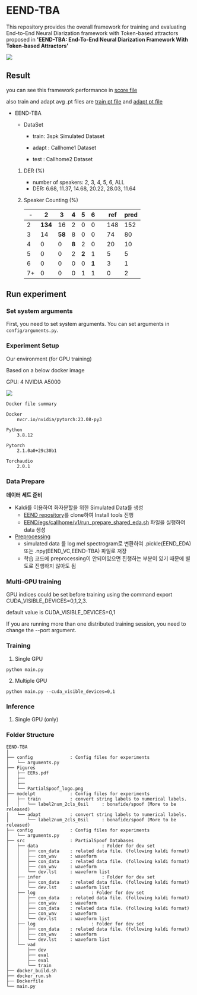 # EEND-TBA


This repository provides the overall framework for training and evaluating End-to-End Neural Diarization framework with Token-based attractors proposed in **'EEND-TBA: End-To-End Neural Diarization Framework With Token-based Attractors'**

<img src=./EEND-TBA/asset/overall9.JPG>



## Result

you can see this framework performance in [score file](./EEND-TBA/score/0.scores)

also train and adapt avg .pt files are [train pt file](./EEND-TBA/modelpt/train/avg_trans.th) and [adapt pt file](./EEND-TBA/modelpt/adapt/avg_trans.th)

* EEND-TBA
    * DataSet 

        - train: 3spk Simulated Dataset
        
        - adapt : Callhome1 Dataset
        
        - test : Callhome2 Dataset

    1. DER (%)
         * number of speakers: 2, 3, 4, 5, 6, ALL
         * DER: 6.68, 11.37, 14.68, 20.22, 28.03, 11.64
        
    2. Speaker Counting (%)
        
        |- |2  |3 |4 |5 |6 ||ref|pred|
        |--|-- |--|--|--|--|--|--|--|
        |2 |**134**|16 |2 |0 |0 ||148 |152 |
        |3 |14 |**58** |8 |0 |0 ||74 |80 |
        |4 |0  |0 |**8** |2 |0 ||20 |10 |
        |5 |0  |0 |2 |**2** |1 ||5 |5 |
        |6 |0  |0 |0 |0 |**1** ||3 |1 |
        |7+|0  |0 |0 |1 |1 ||0 |2 |


## Run experiment

### Set system arguments

First, you need to set system arguments. You can set arguments in `config/arguments.py`.


### Experiment Setup

Our environment (for GPU training)

Based on a below docker image  

GPU: 4 NVIDIA A5000

<a href="https://github.com/Jungwoo4021/KT2023/blob/main/scripts/docker_files/Dockerfile24_09"><img src="https://img.shields.io/badge/DOCKER FILE-2496ED?style=for-the-badge&logo=Docker&logoColor=white"></a>


```
Docker file summary

Docker
    nvcr.io/nvidia/pytorch:23.08-py3 

Python
    3.8.12

Pytorch 
    2.1.0a0+29c30b1

Torchaudio 
    2.0.1
```



### Data Prepare


**데이터 세트 준비**
- Kaldi를 이용하여 화자분할을 위한 Simulated Data를 생성
  - [EEND repository](https://github.com/hitachi-speech/EEND)를 clone하여 Install tools 진행
  - [EEND/egs/callhome/v1/run_prepare_shared_eda.sh](https://github.com/hitachi-speech/EEND/blob/master/egs/callhome/v1/run_prepare_shared_eda.sh) 파일을 실행하여 data 생성
- [Preprocessing](https://github.com/Jungwoo4021/KT2023/tree/main/scripts/preprocessing_data/SpeakerDiarization)
  - simulated data 를 log mel spectrogram로 변환하여 .pickle(EEND_EDA) 또는 .npy(EEND_VC,EEND-TBA) 파일로 저장
  - 학습 코드에 preprocessing이 안되어있으면 진행하는 부분이 있기 때문에 별도로 진행하지 않아도 됨


### Multi-GPU training


GPU indices could be set before training using the command export CUDA_VISIBLE_DEVICES=0,1,2,3.

default value is CUDA_VISIBLE_DEVICES=0,1

If you are running more than one distributed training session, you need to change the --port argument.


### Training
1. Single GPU
```
python main.py 
```
2. Multiple GPU
```
python main.py --cuda_visible_devices=0,1
```

### Inference
1. Single GPU (only)


### Folder Structure
```
EEND-TBA
│
├── config				: Config files for experiments
│   └── arguments.py	
├── Figures
│   ├── EERs.pdf
│   ├── 
│   ├── 
│   └── PartialSpoof_logo.png
├── modelpt				: Config files for experiments
│   ├── train			: convert string labels to numerical labels.
│   │   └── label2num_2cls_0sil		: bonafide/spoof (More to be released)
│   └── adapt			: convert string labels to numerical labels.
│       └── label2num_2cls_0sil		: bonafide/spoof (More to be released)
├── config				: Config files for experiments
│   └── arguments.py
├── src					: PartialSpoof Databases
│   ├── data						: Folder for dev set
│   │   ├── con_data	: related data file. (following kaldi format)
│   │   ├── con_wav		: waveform
│   │   ├── con_data	: related data file. (following kaldi format)
│   │   ├── con_wav		: waveform
│   │   └── dev.lst		: waveform list
│   ├── infer						: Folder for dev set
│   │   ├── con_data	: related data file. (following kaldi format)
│   │   └── dev.lst		: waveform list
│   ├── log						: Folder for dev set
│   │   ├── con_data	: related data file. (following kaldi format)
│   │   ├── con_wav		: waveform
│   │   ├── con_data	: related data file. (following kaldi format)
│   │   ├── con_wav		: waveform
│   │   └── dev.lst		: waveform list
│   ├── log						: Folder for dev set
│   │   ├── con_data	: related data file. (following kaldi format)
│   │   ├── con_wav		: waveform
│   │   └── dev.lst		: waveform list
│   └── vad
│       ├── dev
│       ├── eval
│       ├── eval
│       └── train
├── docker_build.sh
├── docker_run.sh
├── Dockerfile
└── main.py
```





<!-- Data preparation
We train/validate/evaluate AASIST using the ASVspoof 2019 logical access dataset [4]. -->

<!-- python ./download_dataset.py
(Alternative) Manual preparation is available via

ASVspoof2019 dataset: https://datashare.ed.ac.uk/handle/10283/3336
Download LA.zip and unzip it
Set your dataset directory in the configuration file
Training
The main.py includes train/validation/evaluation. -->
